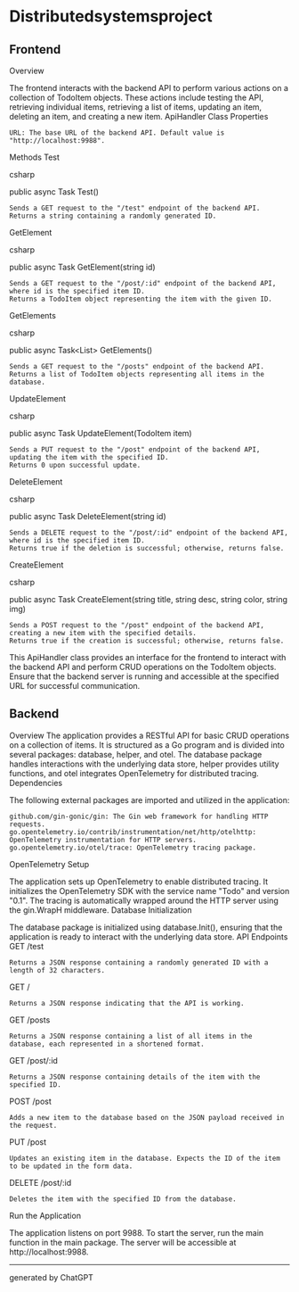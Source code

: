 # Distributedsystemsproject

## Frontend
Overview

The frontend interacts with the backend API to perform various actions on a collection of TodoItem objects. These actions include testing the API, retrieving individual items, retrieving a list of items, updating an item, deleting an item, and creating a new item.
ApiHandler Class
Properties

    URL: The base URL of the backend API. Default value is "http://localhost:9988".

Methods
Test

csharp

public async Task<string> Test()

    Sends a GET request to the "/test" endpoint of the backend API.
    Returns a string containing a randomly generated ID.

GetElement

csharp

public async Task<TodoItem> GetElement(string id)

    Sends a GET request to the "/post/:id" endpoint of the backend API, where id is the specified item ID.
    Returns a TodoItem object representing the item with the given ID.

GetElements

csharp

public async Task<List<TodoItem>> GetElements()

    Sends a GET request to the "/posts" endpoint of the backend API.
    Returns a list of TodoItem objects representing all items in the database.

UpdateElement

csharp

public async Task<int> UpdateElement(TodoItem item)

    Sends a PUT request to the "/post" endpoint of the backend API, updating the item with the specified ID.
    Returns 0 upon successful update.

DeleteElement

csharp

public async Task<bool> DeleteElement(string id)

    Sends a DELETE request to the "/post/:id" endpoint of the backend API, where id is the specified item ID.
    Returns true if the deletion is successful; otherwise, returns false.

CreateElement

csharp

public async Task<bool> CreateElement(string title, string desc, string color, string img)

    Sends a POST request to the "/post" endpoint of the backend API, creating a new item with the specified details.
    Returns true if the creation is successful; otherwise, returns false.

This ApiHandler class provides an interface for the frontend to interact with the backend API and perform CRUD operations on the TodoItem objects. Ensure that the backend server is running and accessible at the specified URL for successful communication.

## Backend

Overview
The application provides a RESTful API for basic CRUD operations on a collection of items. It is structured as a Go program and is divided into several packages: database, helper, and otel. The database package handles interactions with the underlying data store, helper provides utility functions, and otel integrates OpenTelemetry for distributed tracing.
Dependencies

The following external packages are imported and utilized in the application:

    github.com/gin-gonic/gin: The Gin web framework for handling HTTP requests.
    go.opentelemetry.io/contrib/instrumentation/net/http/otelhttp: OpenTelemetry instrumentation for HTTP servers.
    go.opentelemetry.io/otel/trace: OpenTelemetry tracing package.

OpenTelemetry Setup

The application sets up OpenTelemetry to enable distributed tracing. It initializes the OpenTelemetry SDK with the service name "Todo" and version "0.1". The tracing is automatically wrapped around the HTTP server using the gin.WrapH middleware.
Database Initialization

The database package is initialized using database.Init(), ensuring that the application is ready to interact with the underlying data store.
API Endpoints
GET /test

    Returns a JSON response containing a randomly generated ID with a length of 32 characters.

GET /

    Returns a JSON response indicating that the API is working.

GET /posts

    Returns a JSON response containing a list of all items in the database, each represented in a shortened format.

GET /post/:id

    Returns a JSON response containing details of the item with the specified ID.

POST /post

    Adds a new item to the database based on the JSON payload received in the request.

PUT /post

    Updates an existing item in the database. Expects the ID of the item to be updated in the form data.

DELETE /post/:id

    Deletes the item with the specified ID from the database.

Run the Application

The application listens on port 9988. To start the server, run the main function in the main package. The server will be accessible at http://localhost:9988.

------------------------
generated by ChatGPT
